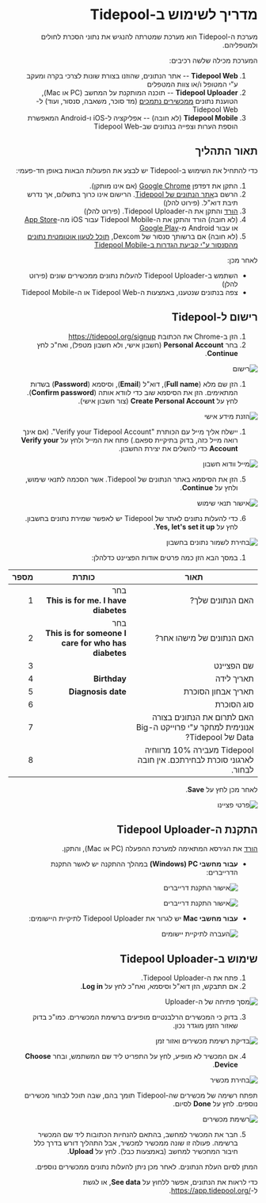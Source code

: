 <div dir="rtl" markdown="1">

# מדריך לשימוש ב-Tidepool

מערכת ה-Tidepool הוא מערכת שמטרתה להנגיש את נתוני הסכרת לחולים ולמטפליהם.

המערכת מכילה שלשה רכיבים:

1. **Tidepool Web** -- אתר הנתונים, שהוזנו בצורת שונות לצרכי בקרה ומעקב ע"י המטופל ו/או צוות המטפלים
2. **Tidepool Uploader** -- תוכנה המותקנת על המחשב (PC או Mac), הטוענת נתונים [ממכשירים נתמכים](https://www.tidepool.org/users/devices) (מד סוכר, משאבה, סנסור, ועוד) ל-Tidepool Web
3. **Tidepool Mobile** (לא חובה) -- אפליקציה ל-iOS ו-Android המאפשרת הוספת הערות וצפייה בנתונים שב-Tidepool Web

## תאור התהליך

כדי להתחיל את השימוש ב-Tidepool יש לבצע את הפעולות הבאות באופן חד-פעמי:

1. התקן את דפדפן [Google Chrome](https://www.google.com/chrome/) (אם אינו מותקן).
2. הרשם ב[אתר הנתונים של Tidepool](https://app.tidepool.org/signup). הרישום אינו כרוך בתשלום, אך נדרש תיבת דוא"ל. (פירוט להלן)
3. [הורד](https://www.tidepool.org/download) והתקן את ה-Tidepool Uploader. (פירוט להלן)
4. (לא חובה) הורד והתקן את ה-Tidepool Mobile עבור iOS מה-[App Store](https://appsto.re/us/aXyl9.i) או עבור Android מ-[Google Play](https://play.google.com/store/apps/details?id=io.tidepool.urchin)
5. (לא חובה) אם ברשותך סנסור של Dexcom, [תוכל לטעון אוטומטית נתונים מהסנסור ע"י קביעת הגדרות ב-Tidepool Mobile](https://support.tidepool.org/hc/en-us/articles/360029369532-How-to-upload-your-data-with-Tidepool-Mobile)

לאחר מכן:

* השתמש ב-Tidepool Uploader להעלות נתונים ממכשירים שונים (פירוט להלן)
* צפה בנתונים שנטענו, באמצעות ה-Tidepool Web או ה-Tidepool Mobile

## רישום ל-Tidepool

1. הזן ב-Chrome את הכתובת https://tidepool.org/signup
2. בחר **Personal Account** (חשבון אישי, ולא חשבון מטפל), ואח"כ לחץ **Continue**.

![רישום](images/mceclip1.png)

1. הזן שם מלא (**Full name**), דוא"ל (**Email**), וסיסמא (**Password**) בשדות המתאימים. הזן את הסיסמא שוב כדי לוודא אותה (**Confirm password**). לחץ על **Create Personal Account** (צור חשבון אישי).

![הזנת מידע אישי](images/mceclip2.png)

1. יישלח אליך מייל עם הכותרת "Verify your Tidepool Account". (אם אינך רואה מייל כזה, בדוק בתיקיית ספאם.) פתח את המייל ולחץ על **Verify your Account** כדי להשלים את יצירת החשבון.

![מייל וודוא חשבון](images/5d0a7fd9a895b.jpeg)

5. הזן את הסיסמא באתר הנתונים של Tidepool. אשר הסכמה לתנאי שימוש, ולחץ על **Continue**.

![אישור תנאי שימוש](images/mceclip3.png)

6. כדי להעלות נתונים לאתר של Tidepool יש לאפשר שמירת נתונים בחשבון. לחץ על **Yes, let's set it up**.

![בחירת לשמור נתונים בחשבון](images/mceclip4.png)

1. במסך הבא הזן כמה פרטים אודות הפציינט כדלהלן:

  | תאור | כותרת | מספר |
  | --- | --- | --- |
  | האם הנתונים שלך? | בחר<br />**This is for me. I have diabetes** | 1 |
  | האם הנתונים של מישהו אחר? | בחר<br />**This is for someone I care for who has diabetes** | 2 |
  | שם הפציינט | | 3 |
  | תאריך לידה | **Birthday** | 4 |
  | תאריך אבחון הסוכרת | **Diagnosis date** | 5 |
  | סוג הסוכרת | | 6 |
  | האם לתרום את הנתונים בצורה אנונימית למחקר ע"י פרוייקט ה-Big Data של Tidepool? | | 7 |
  | Tidepool מעבירה 10% מרווחיה לארגוני סוכרת לבחירתכם. אין חובה לבחור. | | 8 |

  לאחר מכן לחץ על **Save**.

  ![פרטי פציינו](images/mceclip0.png)

## התקנת ה-Tidepool Uploader

[הורד](https://tidepool.org/uploader) את הגירסא המתאימה למערכת ההפעלה (PC או Mac), והתקן.

* **עבור מחשבי PC <span dir="rtl" markdown="1">(Windows)</span>** במהלך ההתקנה יש לאשר התקנת הדרייברים:

  ![אישור התקנת דרייברים](images/mceclip3__1.png)

  ![אישור התקנת דרייברים](images/mceclip4__1.png)

* **עבור מחשבי Mac** יש לגרור את Tidepool Uploader לתיקיית היישומים:

  ![העברה לתיקיית יישומים](images/5d0a7fc5cbd3d.png)

## שימוש ב-Tidepool Uploader

1. פתח את ה-Tidepool Uploader.
2. אם תתבקש, הזן דוא"ל וסיסמא, ואח"כ לחץ על **Log in**.

  ![מסך פתיחה של ה-Uploader](images/5bee1db174a0b.jpeg)

3. בדוק כי המכשירים הרלבנטיים מופיעים ברשימת המכשירים. כמו"כ בדוק שאזור הזמן מוגדר נכון.

  ![בדיקת רשימת מכשירים ואזור זמן](images/5bee1db23d521.jpeg)

4. אם המכשיר לא מופיע, לחץ על התפריט ליד שם המשתמש, ובחר **Choose Device**.

  ![בחירת מכשיר](images/choose_device.png)

  תפתח רשימה של מכשירים שה-Tidepool תומך בהם, שבה תוכל לבחור מכשירים נוספים. לחץ על **Done** לסיום.

  ![רשימת מכשירים](images/device_list.png)

5. חבר את המכשיר למחשב, בהתאם להנחיות הכתובות ליד שם המכשיר ברשימה. פעולה זו שונה ממכשיר למכשיר, אבל התהליך דורש בדרך כלל חיבור המחכשיר למחשב (באמצעות כבל). לחץ על **Upload**.

המתן לסיום העלת הנתונים. לאחר מכן ניתן להעלות נתונים ממכשירים נוספים.

כדי לראות את הנתונים, אפשר ללחוץ על **See data**, או לגשת ל-<span dir="ltr" markdown="1">https://app.tidepool.org/</span>.

</div>
